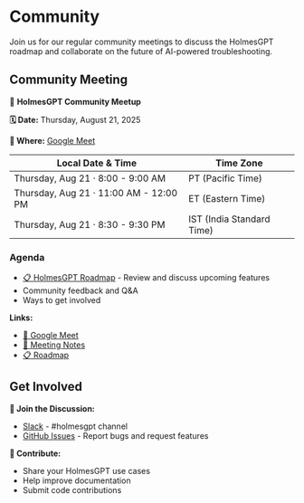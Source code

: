 # Community

Join us for our regular community meetings to discuss the HolmesGPT roadmap and collaborate on the future of AI-powered troubleshooting.

## Community Meeting

📅 **HolmesGPT Community Meetup**

**🗓️ Date:** Thursday, August 21, 2025

**📍 Where:** [Google Meet](https://meet.google.com/jxc-ujyf-xwy)

| Local Date & Time | Time Zone |
|------------------|-----------|
| Thursday, Aug 21 · 8:00 - 9:00 AM | PT (Pacific Time) |
| Thursday, Aug 21 · 11:00 AM - 12:00 PM | ET (Eastern Time) |
| Thursday, Aug 21 · 8:30 - 9:30 PM | IST (India Standard Time) |

### Agenda
- [📋 HolmesGPT Roadmap](https://github.com/orgs/robusta-dev/projects/2) - Review and discuss upcoming features
- Community feedback and Q&A
- Ways to get involved

**Links:**

- [🔗 Google Meet](https://meet.google.com/jxc-ujyf-xwy)
- [📝 Meeting Notes](https://docs.google.com/document/d/1sIHCcTivyzrF5XNvos7ZT_UcxEOqgwfawsTbb9wMJe4/edit?tab=t.0)
- [📋 Roadmap](https://github.com/orgs/robusta-dev/projects/2)

## Get Involved

**💬 Join the Discussion:**

- [Slack](https://bit.ly/robusta-slack) - #holmesgpt channel
- [GitHub Issues](https://github.com/robusta-dev/holmesgpt/issues) - Report bugs and request features

**🤝 Contribute:**

- Share your HolmesGPT use cases
- Help improve documentation
- Submit code contributions
